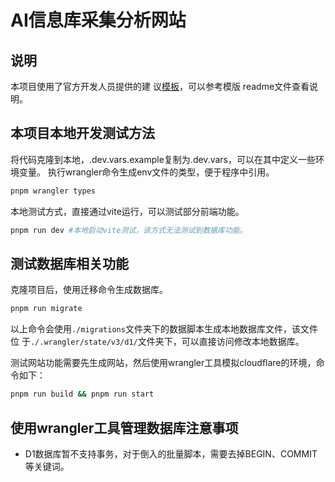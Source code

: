 # AI信息库采集分析网站

## 说明

本项目使用了官方开发人员提供的建
议[模板](https://github.com/edmundhung/remix-cloudflare-template)，可以参考模版
readme文件查看说明。

## 本项目本地开发测试方法

将代码克隆到本地，.dev.vars.example复制为.dev.vars，可以在其中定义一些环境变量。
执行wrangler命令生成env文件的类型，便于程序中引用。

```bash
pnpm wrangler types
```

本地测试方式，直接通过vite运行，可以测试部分前端功能。

```bash
pnpm run dev #本地启动vite测试，该方式无法测试到数据库功能。
```

## 测试数据库相关功能

克隆项目后，使用迁移命令生成数据库。

```bash
pnpm run migrate
```

以上命令会使用`./migrations`文件夹下的数据脚本生成本地数据库文件，该文件位
于`./.wrangler/state/v3/d1/`文件夹下，可以直接访问修改本地数据库。

测试网站功能需要先生成网站，然后使用wrangler工具模拟cloudflare的环境，命令如下：

```bash
pnpm run build && pnpm run start
```

## 使用wrangler工具管理数据库注意事项

- D1数据库暂不支持事务，对于倒入的批量脚本，需要去掉BEGIN、COMMIT等关键词。

